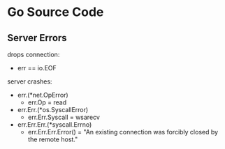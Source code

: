 # Go Source Code

## Server Errors

drops connection:

+ err == io.EOF

server crashes:

+ err.(*net.OpError)
  - err.Op = read
+ err.Err.(*os.SyscallError)
  - err.Err.Syscall = wsarecv
+ err.Err.Err.(*syscall.Errno)
  - err.Err.Err.Error() = "An existing connection was forcibly closed by the remote host."